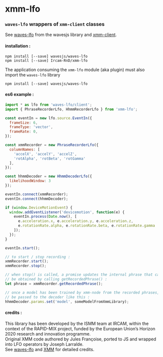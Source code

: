 # xmm-lfo

### `waves-lfo` wrappers of `xmm-client` classes

See [waves-lfo](https://github.com/wavesjs/waves-lfo) from the wavesjs library
and [xmm-client](https://github.com/Ircam-RnD/xmm-client).

#### installation :

`npm install [--save] wavesjs/waves-lfo`  
`npm install [--save] Ircam-RnD/xmm-lfo`

The application consuming the `xmm-lfo` module (aka plugin) must also import the `waves-lfo` library

`npm install [--save] wavesjs/waves-lfo`

#### es6 example :

```js
import * as lfo from 'waves-lfo/client';
import { PhraseRecorderLfo, HhmmRecorderLfo } from 'xmm-lfo';

const eventIn = new lfo.source.EventIn({
  frameSize: 6,
  frameType: 'vector',
  frameRate: 0,
});

const xmmRecorder = new PhraseRecorderLfo({
  columnNames: [
    'accelX', 'accelY', 'accelZ',
    'rotAlpha', 'rotBeta', 'rotGamma'
  ],
});

const hhmmDecoder = new HhmmDecoderLfo({
  likelihoodWindow: 3
});

eventIn.connect(xmmRecorder);
eventIn.connect(hhmmDecoder);

if (window.DeviceMotionEvent) {
  window.addEventListener('devicemotion', function(e) {
    eventIn.process(Date.now(), [
      e.acceleration.x, e.acceleration.y, e.acceleration.z,
      e.rotationRate.alpha, e.rotationRate.beta, e.rotationRate.gamma
    ]);
  });
}

eventIn.start();

// to start / stop recording :
xmmRecorder.start();
xmmRecorder.stop();

// when stop() is called, a promise updates the internal phrase that can
// be obtained by calling getRecordedPhrase() :
let phrase = xmmRecorder.getRecordedPhrase();

// once a model has been trained by xmm-node from the recorded phrases, it can
// be passed to the decoder like this :
hhmmDecoder.params.set('model', someModelFromXmmLibrary);
```

#### credits :

This library has been developed by the ISMM team at IRCAM, within the context of the RAPID-MIX project, funded by the European Union’s Horizon 2020 research and innovation programme.  
Original XMM code authored by Jules Françoise, ported to JS and wrapped into LFO operators by Joseph Larralde.  
See [waves-lfo](https://github.com/wavejs/waves-lfo) and [XMM](https://github.com/Ircam-RnD/xmm) for detailed credits.
